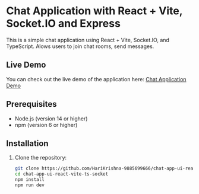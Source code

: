 # Chat Application with React + Vite, Socket.IO and Express

This is a simple chat application using React + Vite, Socket.IO, and TypeScript. 
Alows users to join chat rooms, send messages.

## Live Demo

You can check out the live demo of the application here: [Chat Application Demo](https://chat-app-ui-react-vite-ts-socket.vercel.app/)

## Prerequisites

- Node.js (version 14 or higher)
- npm (version 6 or higher)

## Installation

1. Clone the repository:

   ```sh
   git clone https://github.com/HariKrishna-9885699666/chat-app-ui-react-vite-ts-socket.git
   cd chat-app-ui-react-vite-ts-socket
   npm install
   npm run dev

